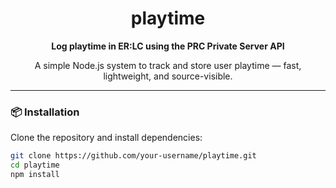 <h1 align="center">playtime</h1>
<p align="center"><strong>Log playtime in ER:LC using the PRC Private Server API</strong></p>

<p align="center">A simple Node.js system to track and store user playtime — fast, lightweight, and source-visible.</p>

---

### 📦 Installation

Clone the repository and install dependencies:

```bash
git clone https://github.com/your-username/playtime.git
cd playtime
npm install
```
